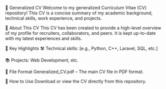 📄 Generalized CV
Welcome to my generalized Curriculum Vitae (CV) repository!
This CV is a concise summary of my academic background, technical skills, work experience, and projects.

🧾 About This CV
This CV has been created to provide a high-level overview of my profile for recruiters, collaborators, and peers.
It is kept up-to-date with my latest experiences and skills.

📌 Key Highlights
🛠️ Technical skills: [e.g., Python, C++, Laravel, SQL, etc.]

📚 Projects: Web Development, etc.

📁 File Format
Generalized_CV.pdf – The main CV file in PDF format.


🚀 How to Use
Download or view the CV directly from this repository.
